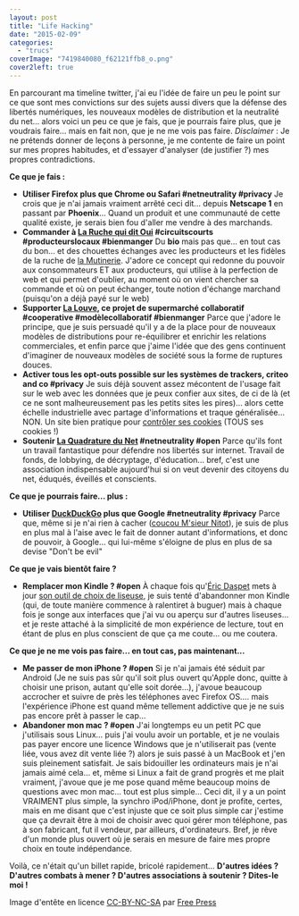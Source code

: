 ```yaml
---
layout: post
title: "Life Hacking"
date: "2015-02-09"
categories: 
  - "trucs"
coverImage: "7419840080_f62121ffb8_o.png"
cover2left: true
---
```


En parcourant ma timeline twitter, j'ai eu l'idée de faire un peu le point sur ce que sont mes convictions sur des sujets aussi divers que la défense des libertés numériques, les nouveaux modèles de distribution et la neutralité du net... alors voici un peu ce que je fais, que je pourrais faire plus, que je voudrais faire... mais en fait non, que je ne me vois pas faire. _Disclaimer_ : Je ne prétends donner de leçons à personne, je me contente de faire un point sur mes propres habitudes, et d'essayer d'analyser (de justifier ?) mes propres contradictions.

**Ce que je fais :**

- **Utiliser Firefox plus que Chrome ou Safari #netneutrality #privacy** Je crois que je n'ai jamais vraiment arrêté ceci dit... depuis **Netscape 1** en passant par **Phoenix**... Quand un produit et une communauté de cette qualité existe, je serais bien fou d'aller me vendre à des marchands.
- **Commander à [La Ruche qui dit Oui](https://www.laruchequiditoui.fr/fr) #circuitscourts #producteurslocaux #bienmanger** Du **bio** mais pas que... en tout cas du bon... et des chouettes échanges avec les producteurs et les fidèles de la ruche de [la Mutinerie](http://www.mutinerie.org/). J'adore ce concept qui redonne du pouvoir aux consommateurs ET aux producteurs, qui utilise à la perfection de web et qui permet d'oublier, au moment où on vient chercher sa commande et où on peut échanger, toute notion d'échange marchand (puisqu'on a déjà payé sur le web)
- **Supporter [La Louve](https://www.laruchequiditoui.fr/fr), ce projet de supermarché collaboratif #cooperative #modèlecollaboratif #bienmanger** Parce que j'adore le principe, que je suis persuadé qu'il y a de la place pour de nouveaux modèles de distributions pour re-équilibrer et enrichir les relations commerciales, et enfin parce que j'aime l'idée que des gens continuent d'imaginer de nouveaux modèles de société sous la forme de ruptures douces.
- **Activer tous les opt-outs possible sur les systèmes de trackers, criteo and co #privacy** Je suis déjà souvent assez mécontent de l'usage fait sur le web avec les données que je peux confier aux sites, de ci de là (et ce ne sont malheureusement pas les petits sites les pires)... alors cette échelle industrielle avec partage d'informations et traque généralisée... NON. Un site bien pratique pour [contrôler ses cookies](http://www.youronlinechoices.com/fr/controler-ses-cookies/) (TOUS ses cookies !)
- **Soutenir [La Quadrature du Net](https://www.laquadrature.net/fr) #netneutrality #open** Parce qu'ils font un travail fantastique pour défendre nos libertés sur internet. Travail de fonds, de lobbying, de décryptage, d'éducation... bref, c'est une association indispensable aujourd'hui si on veut devenir des citoyens du net, éduqués, éveillés et conscients.

**Ce que je pourrais faire... plus :**

- **Utiliser [DuckDuckGo](https://duckduckgo.com/) plus que Google #netneutrality #privacy** Parce que, même si je n'ai rien à cacher ([coucou M'sieur Nitot](http://standblog.org/blog/post/2015/01/25/Flicage-brouillon-Partie-1-chapitre-9-rien-a-cacher)), je suis de plus en plus mal à l'aise avec le fait de donner autant d'informations, et donc de pouvoir, à Google... qui lui-même s'éloigne de plus en plus de sa devise "Don't be evil"

**Ce que je vais bientôt faire ?**

- **Remplacer mon Kindle ? #open** À chaque fois qu'[Éric Daspet](http://eric.daspet.name/) mets à jour [son outil de choix de liseuse](http://liseuses.survol.fr/), je suis tenté d'abandonner mon Kindle (qui, de toute manière commence à ralentiret à buguer) mais à chaque fois je songe aux interfaces que j'ai vu ou aperçu sur d'autres liseuses... et je reste attaché à la simplicité de mon expérience de lecture, tout en étant de plus en plus conscient de que ça me coute... ou me coutera.

**Ce que je ne me vois pas faire... en tout cas, pas maintenant...**

- **Me passer de mon iPhone ? #open** Si je n'ai jamais été séduit par Android (Je ne suis pas sûr qu'il soit plus ouvert qu'Apple donc, quitte à choisir une prison, autant qu'elle soit dorée...), j'avoue beaucoup accrocher et suivre de près les téléphones avec Firefox OS.... mais l'expérience iPhone est quand même tellement addictive que je ne suis pas encore prêt à passer le cap...
- **Abandoner mon mac ? #open** J'ai longtemps eu un petit PC que j'utilisais sous Linux... puis j'ai voulu avoir un portable, et je ne voulais pas payer encore une licence Windows que je n'utiliserait pas (vente liée, vous avez dit vente liée ?) alors je suis passé à un MacBook et j'en suis pleinement satisfait. Je sais bidouiller les ordinateurs mais je n'ai jamais aimé cela... et, même si Linux a fait de grand progrès et me plait vraiment, j'avoue que je me pose quand même beaucoup moins de questions avec mon mac... tout est plus simple... Ceci dit, il y a un point VRAIMENT plus simple, la synchro iPod/iPhone, dont je profite, certes, mais en me disant que c'est injuste que ce soit plus simple car j'estime que ça devrait être à moi de choisir avec quoi gérer mon téléphone, pas à son fabricant, fut il vendeur, par ailleurs, d'ordinateurs. Bref, je rêve d'un monde plus ouvert où je serais en mesure de faire mes propre choix en toute indépendance.

Voilà, ce n'était qu'un billet rapide, bricolé rapidement... **D'autres idées ? D'autres combats à mener ? D'autres associations à soutenir ? Dites-le moi !**

Image d'entête en licence [CC-BY-NC-SA](https://creativecommons.org/licenses/by-nc-sa/2.0/) par [Free Press](https://www.flickr.com/photos/freepress/)
